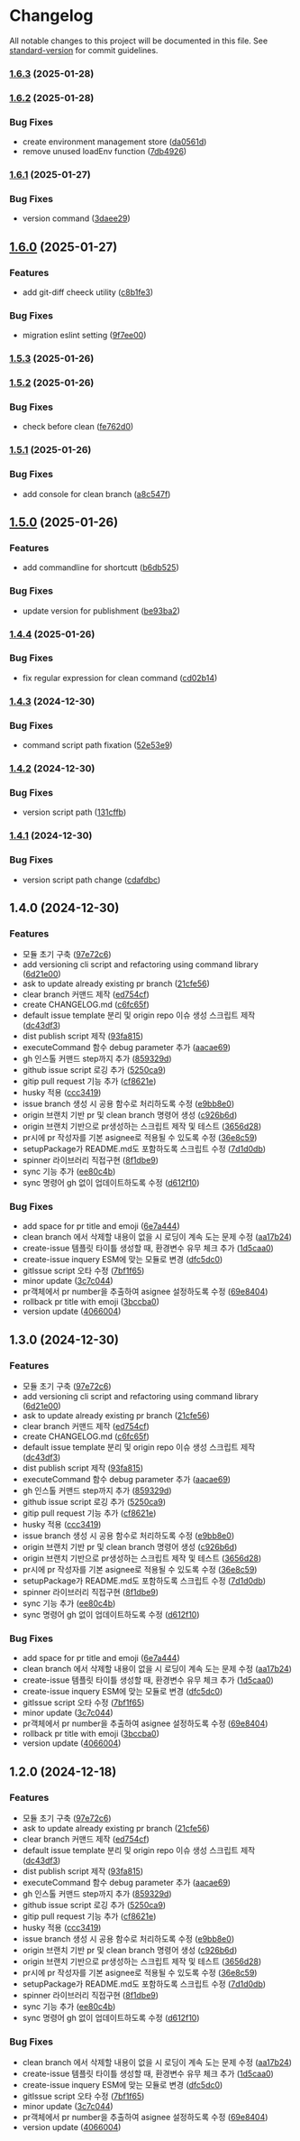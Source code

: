 # Changelog

All notable changes to this project will be documented in this file. See [standard-version](https://github.com/conventional-changelog/standard-version) for commit guidelines.

### [1.6.3](https://github.com/chltjdrhd777/gitip/compare/v1.6.2...v1.6.3) (2025-01-28)

### [1.6.2](https://github.com/chltjdrhd777/gitip/compare/v1.6.1...v1.6.2) (2025-01-28)


### Bug Fixes

* create environment management store ([da0561d](https://github.com/chltjdrhd777/gitip/commit/da0561d16f8be31eb28860baa0643ab3fd25c438))
* remove unused loadEnv function ([7db4926](https://github.com/chltjdrhd777/gitip/commit/7db4926fe74f9965ac9e03d50eacee9be8b57f37))

### [1.6.1](https://github.com/chltjdrhd777/gitip/compare/v1.6.0...v1.6.1) (2025-01-27)


### Bug Fixes

* version command ([3daee29](https://github.com/chltjdrhd777/gitip/commit/3daee29f80bd1352548a4d3bbf13cf88906d7803))

## [1.6.0](https://github.com/chltjdrhd777/gitip/compare/v1.5.3...v1.6.0) (2025-01-27)


### Features

* add git-diff cheeck utility ([c8b1fe3](https://github.com/chltjdrhd777/gitip/commit/c8b1fe30396f338f37631c125aaa76d3fb0c847c))


### Bug Fixes

* migration eslint setting ([9f7ee00](https://github.com/chltjdrhd777/gitip/commit/9f7ee00ec7614271d8f2bd92a33488530d940e00))

### [1.5.3](https://github.com/chltjdrhd777/gitip/compare/v1.5.2...v1.5.3) (2025-01-26)

### [1.5.2](https://github.com/chltjdrhd777/gitip/compare/v1.5.1...v1.5.2) (2025-01-26)


### Bug Fixes

* check before clean ([fe762d0](https://github.com/chltjdrhd777/gitip/commit/fe762d08f325951cc4996a4b08f59bcf7d815b3a))

### [1.5.1](https://github.com/chltjdrhd777/gitip/compare/v1.5.0...v1.5.1) (2025-01-26)


### Bug Fixes

* add console for clean branch ([a8c547f](https://github.com/chltjdrhd777/gitip/commit/a8c547ff40412c77913f83ddd5c8086035701b4c))

## [1.5.0](https://github.com/chltjdrhd777/gitip/compare/v1.4.4...v1.5.0) (2025-01-26)


### Features

* add commandline for shortcutt ([b6db525](https://github.com/chltjdrhd777/gitip/commit/b6db5259af4352809a1dae1577b291ece2f947c9))


### Bug Fixes

* update version for publishment ([be93ba2](https://github.com/chltjdrhd777/gitip/commit/be93ba285a789488f4b2196058bdefde7aec51ff))

### [1.4.4](https://github.com/chltjdrhd777/gitip/compare/v1.4.3...v1.4.4) (2025-01-26)


### Bug Fixes

* fix regular expression for clean command ([cd02b14](https://github.com/chltjdrhd777/gitip/commit/cd02b146d962eee207e3b2a2c2f5f0d8fccd7a85))

### [1.4.3](https://github.com/chltjdrhd777/gitip/compare/v1.4.2...v1.4.3) (2024-12-30)


### Bug Fixes

* command script path fixation ([52e53e9](https://github.com/chltjdrhd777/gitip/commit/52e53e9c2fc3eebd6ebc43e1569fb19604af46d4))

### [1.4.2](https://github.com/chltjdrhd777/gitip/compare/v1.4.1...v1.4.2) (2024-12-30)


### Bug Fixes

* version script path ([131cffb](https://github.com/chltjdrhd777/gitip/commit/131cffbcf9b8d15850b846154049ab9f308706d7))

### [1.4.1](https://github.com/chltjdrhd777/gitip/compare/v1.4.0...v1.4.1) (2024-12-30)


### Bug Fixes

* version script path change ([cdafdbc](https://github.com/chltjdrhd777/gitip/commit/cdafdbc83396504a550fe82867283b2e264e83b4))

## 1.4.0 (2024-12-30)


### Features

* 모듈 초기 구축 ([97e72c6](https://github.com/chltjdrhd777/gitip/commit/97e72c6fbf4b2249aa5dea2653fd631cd1b82430))
* add versioning cli script and refactoring using command library ([6d21e00](https://github.com/chltjdrhd777/gitip/commit/6d21e0086414e71ede99b38531158d205622a51f))
* ask to update already existing pr branch ([21cfe56](https://github.com/chltjdrhd777/gitip/commit/21cfe567ac368ab7e5980d5ce9bd5094f978a5b8))
* clear branch 커맨드 제작 ([ed754cf](https://github.com/chltjdrhd777/gitip/commit/ed754cf6b62006656353452d21b09574e4f202ce))
* create CHANGELOG.md ([c6fc65f](https://github.com/chltjdrhd777/gitip/commit/c6fc65f23b6ab2e4a5ced3c5d2d8e51095312de1))
* default issue template 분리 및 origin repo 이슈 생성 스크립트 제작 ([dc43df3](https://github.com/chltjdrhd777/gitip/commit/dc43df3e5d3383422cf2ee85a8f895c7a72f9d42))
* dist publish script 제작 ([93fa815](https://github.com/chltjdrhd777/gitip/commit/93fa8151c1fe29e241b29bdc880a2b76c3ecb6a8))
* executeCommand 함수 debug parameter 추가 ([aacae69](https://github.com/chltjdrhd777/gitip/commit/aacae697de550a6a756dcc1622c033717dc1b67a))
* gh 인스톨 커맨드 step까지 추가 ([859329d](https://github.com/chltjdrhd777/gitip/commit/859329d7dec345a4c32e5f028d143358814aab46))
* github issue script 로깅 추가 ([5250ca9](https://github.com/chltjdrhd777/gitip/commit/5250ca93b547068216ff68e1b9a9a83cfaddf17d))
* gitip pull request 기능 추가 ([cf8621e](https://github.com/chltjdrhd777/gitip/commit/cf8621e249f8caf3703e4cd0de7d5094108a5564))
* husky 적용 ([ccc3419](https://github.com/chltjdrhd777/gitip/commit/ccc341944cd89ff1e281ed4b350e6e11ab95d9e8))
* issue branch 생성 시 공용 함수로 처리하도록 수정 ([e9bb8e0](https://github.com/chltjdrhd777/gitip/commit/e9bb8e00f39fbc10787cb5eaa3f29eadfcf6163e))
* origin 브랜치 기반 pr 및 clean branch 명령어 생성 ([c926b6d](https://github.com/chltjdrhd777/gitip/commit/c926b6dea2768e1011cc8c96a14f2256c7d11e6a))
* origin 브랜치 기반으로 pr생성하는 스크립트 제작 및 테스트 ([3656d28](https://github.com/chltjdrhd777/gitip/commit/3656d28d3019d3c53731e5d309e2b7d5271befa1))
* pr시에 pr 작성자를 기본 asignee로 적용될 수 있도록 수정 ([36e8c59](https://github.com/chltjdrhd777/gitip/commit/36e8c590016c663d0bda62ffbdd0fb870ea5a06b))
* setupPackage가 README.md도 포함하도록 스크립트 수정 ([7d1d0db](https://github.com/chltjdrhd777/gitip/commit/7d1d0db6aae99998fbb1027d0db45126c229b20f))
* spinner 라이브러리 직접구현 ([8f1dbe9](https://github.com/chltjdrhd777/gitip/commit/8f1dbe92cb15feea913455da9370b21ddc7add92))
* sync 기능 추가 ([ee80c4b](https://github.com/chltjdrhd777/gitip/commit/ee80c4b6f6ed2c8ac64597e2bbb636a5fecb1016))
* sync 명령어 gh 없이 업데이트하도록 수정 ([d612f10](https://github.com/chltjdrhd777/gitip/commit/d612f103359ebded9b1fe8fe431538520f189f8c))


### Bug Fixes

* add space for pr title and emoji ([6e7a444](https://github.com/chltjdrhd777/gitip/commit/6e7a4449eb156dcb78c2bfe3e8f573e350e8905c))
* clean branch 에서 삭제할 내용이 없을 시 로딩이 계속 도는 문제 수정 ([aa17b24](https://github.com/chltjdrhd777/gitip/commit/aa17b2477bbd7e89272fe6c06e2f0fc09a2f1f91))
* create-issue 템플릿 타이틀 생성할 때, 환경변수 유무 체크 추가 ([1d5caa0](https://github.com/chltjdrhd777/gitip/commit/1d5caa0efb628512ad2328c2208fecaf2323b6b2))
* create-issue inquery ESM에 맞는 모듈로 변경 ([dfc5dc0](https://github.com/chltjdrhd777/gitip/commit/dfc5dc0db39fdce40ce06288a6717ec3bb4b804a))
* gitIssue script 오타 수정 ([7bf1f65](https://github.com/chltjdrhd777/gitip/commit/7bf1f65aae180537e08420f87bed0f3b1baa1938))
* minor update ([3c7c044](https://github.com/chltjdrhd777/gitip/commit/3c7c044bada37aa64fd2c92e88986a044659f11c))
* pr객체에서 pr number을 추출하여 asignee 설정하도록 수정 ([69e8404](https://github.com/chltjdrhd777/gitip/commit/69e8404512485817b29dc052f5ee35146dfd5b27))
* rollback pr title with emoji ([3bccba0](https://github.com/chltjdrhd777/gitip/commit/3bccba09b38557756088f2ba4fae211dfd878c9b))
* version update ([4066004](https://github.com/chltjdrhd777/gitip/commit/4066004431de81450b3ff9409441771481276cf0))

## 1.3.0 (2024-12-30)


### Features

* 모듈 초기 구축 ([97e72c6](https://github.com/chltjdrhd777/gitip/commit/97e72c6fbf4b2249aa5dea2653fd631cd1b82430))
* add versioning cli script and refactoring using command library ([6d21e00](https://github.com/chltjdrhd777/gitip/commit/6d21e0086414e71ede99b38531158d205622a51f))
* ask to update already existing pr branch ([21cfe56](https://github.com/chltjdrhd777/gitip/commit/21cfe567ac368ab7e5980d5ce9bd5094f978a5b8))
* clear branch 커맨드 제작 ([ed754cf](https://github.com/chltjdrhd777/gitip/commit/ed754cf6b62006656353452d21b09574e4f202ce))
* create CHANGELOG.md ([c6fc65f](https://github.com/chltjdrhd777/gitip/commit/c6fc65f23b6ab2e4a5ced3c5d2d8e51095312de1))
* default issue template 분리 및 origin repo 이슈 생성 스크립트 제작 ([dc43df3](https://github.com/chltjdrhd777/gitip/commit/dc43df3e5d3383422cf2ee85a8f895c7a72f9d42))
* dist publish script 제작 ([93fa815](https://github.com/chltjdrhd777/gitip/commit/93fa8151c1fe29e241b29bdc880a2b76c3ecb6a8))
* executeCommand 함수 debug parameter 추가 ([aacae69](https://github.com/chltjdrhd777/gitip/commit/aacae697de550a6a756dcc1622c033717dc1b67a))
* gh 인스톨 커맨드 step까지 추가 ([859329d](https://github.com/chltjdrhd777/gitip/commit/859329d7dec345a4c32e5f028d143358814aab46))
* github issue script 로깅 추가 ([5250ca9](https://github.com/chltjdrhd777/gitip/commit/5250ca93b547068216ff68e1b9a9a83cfaddf17d))
* gitip pull request 기능 추가 ([cf8621e](https://github.com/chltjdrhd777/gitip/commit/cf8621e249f8caf3703e4cd0de7d5094108a5564))
* husky 적용 ([ccc3419](https://github.com/chltjdrhd777/gitip/commit/ccc341944cd89ff1e281ed4b350e6e11ab95d9e8))
* issue branch 생성 시 공용 함수로 처리하도록 수정 ([e9bb8e0](https://github.com/chltjdrhd777/gitip/commit/e9bb8e00f39fbc10787cb5eaa3f29eadfcf6163e))
* origin 브랜치 기반 pr 및 clean branch 명령어 생성 ([c926b6d](https://github.com/chltjdrhd777/gitip/commit/c926b6dea2768e1011cc8c96a14f2256c7d11e6a))
* origin 브랜치 기반으로 pr생성하는 스크립트 제작 및 테스트 ([3656d28](https://github.com/chltjdrhd777/gitip/commit/3656d28d3019d3c53731e5d309e2b7d5271befa1))
* pr시에 pr 작성자를 기본 asignee로 적용될 수 있도록 수정 ([36e8c59](https://github.com/chltjdrhd777/gitip/commit/36e8c590016c663d0bda62ffbdd0fb870ea5a06b))
* setupPackage가 README.md도 포함하도록 스크립트 수정 ([7d1d0db](https://github.com/chltjdrhd777/gitip/commit/7d1d0db6aae99998fbb1027d0db45126c229b20f))
* spinner 라이브러리 직접구현 ([8f1dbe9](https://github.com/chltjdrhd777/gitip/commit/8f1dbe92cb15feea913455da9370b21ddc7add92))
* sync 기능 추가 ([ee80c4b](https://github.com/chltjdrhd777/gitip/commit/ee80c4b6f6ed2c8ac64597e2bbb636a5fecb1016))
* sync 명령어 gh 없이 업데이트하도록 수정 ([d612f10](https://github.com/chltjdrhd777/gitip/commit/d612f103359ebded9b1fe8fe431538520f189f8c))


### Bug Fixes

* add space for pr title and emoji ([6e7a444](https://github.com/chltjdrhd777/gitip/commit/6e7a4449eb156dcb78c2bfe3e8f573e350e8905c))
* clean branch 에서 삭제할 내용이 없을 시 로딩이 계속 도는 문제 수정 ([aa17b24](https://github.com/chltjdrhd777/gitip/commit/aa17b2477bbd7e89272fe6c06e2f0fc09a2f1f91))
* create-issue 템플릿 타이틀 생성할 때, 환경변수 유무 체크 추가 ([1d5caa0](https://github.com/chltjdrhd777/gitip/commit/1d5caa0efb628512ad2328c2208fecaf2323b6b2))
* create-issue inquery ESM에 맞는 모듈로 변경 ([dfc5dc0](https://github.com/chltjdrhd777/gitip/commit/dfc5dc0db39fdce40ce06288a6717ec3bb4b804a))
* gitIssue script 오타 수정 ([7bf1f65](https://github.com/chltjdrhd777/gitip/commit/7bf1f65aae180537e08420f87bed0f3b1baa1938))
* minor update ([3c7c044](https://github.com/chltjdrhd777/gitip/commit/3c7c044bada37aa64fd2c92e88986a044659f11c))
* pr객체에서 pr number을 추출하여 asignee 설정하도록 수정 ([69e8404](https://github.com/chltjdrhd777/gitip/commit/69e8404512485817b29dc052f5ee35146dfd5b27))
* rollback pr title with emoji ([3bccba0](https://github.com/chltjdrhd777/gitip/commit/3bccba09b38557756088f2ba4fae211dfd878c9b))
* version update ([4066004](https://github.com/chltjdrhd777/gitip/commit/4066004431de81450b3ff9409441771481276cf0))

## 1.2.0 (2024-12-18)


### Features

* 모듈 초기 구축 ([97e72c6](https://github.com/chltjdrhd777/gitip/commit/97e72c6fbf4b2249aa5dea2653fd631cd1b82430))
* ask to update already existing pr branch ([21cfe56](https://github.com/chltjdrhd777/gitip/commit/21cfe567ac368ab7e5980d5ce9bd5094f978a5b8))
* clear branch 커맨드 제작 ([ed754cf](https://github.com/chltjdrhd777/gitip/commit/ed754cf6b62006656353452d21b09574e4f202ce))
* default issue template 분리 및 origin repo 이슈 생성 스크립트 제작 ([dc43df3](https://github.com/chltjdrhd777/gitip/commit/dc43df3e5d3383422cf2ee85a8f895c7a72f9d42))
* dist publish script 제작 ([93fa815](https://github.com/chltjdrhd777/gitip/commit/93fa8151c1fe29e241b29bdc880a2b76c3ecb6a8))
* executeCommand 함수 debug parameter 추가 ([aacae69](https://github.com/chltjdrhd777/gitip/commit/aacae697de550a6a756dcc1622c033717dc1b67a))
* gh 인스톨 커맨드 step까지 추가 ([859329d](https://github.com/chltjdrhd777/gitip/commit/859329d7dec345a4c32e5f028d143358814aab46))
* github issue script 로깅 추가 ([5250ca9](https://github.com/chltjdrhd777/gitip/commit/5250ca93b547068216ff68e1b9a9a83cfaddf17d))
* gitip pull request 기능 추가 ([cf8621e](https://github.com/chltjdrhd777/gitip/commit/cf8621e249f8caf3703e4cd0de7d5094108a5564))
* husky 적용 ([ccc3419](https://github.com/chltjdrhd777/gitip/commit/ccc341944cd89ff1e281ed4b350e6e11ab95d9e8))
* issue branch 생성 시 공용 함수로 처리하도록 수정 ([e9bb8e0](https://github.com/chltjdrhd777/gitip/commit/e9bb8e00f39fbc10787cb5eaa3f29eadfcf6163e))
* origin 브랜치 기반 pr 및 clean branch 명령어 생성 ([c926b6d](https://github.com/chltjdrhd777/gitip/commit/c926b6dea2768e1011cc8c96a14f2256c7d11e6a))
* origin 브랜치 기반으로 pr생성하는 스크립트 제작 및 테스트 ([3656d28](https://github.com/chltjdrhd777/gitip/commit/3656d28d3019d3c53731e5d309e2b7d5271befa1))
* pr시에 pr 작성자를 기본 asignee로 적용될 수 있도록 수정 ([36e8c59](https://github.com/chltjdrhd777/gitip/commit/36e8c590016c663d0bda62ffbdd0fb870ea5a06b))
* setupPackage가 README.md도 포함하도록 스크립트 수정 ([7d1d0db](https://github.com/chltjdrhd777/gitip/commit/7d1d0db6aae99998fbb1027d0db45126c229b20f))
* spinner 라이브러리 직접구현 ([8f1dbe9](https://github.com/chltjdrhd777/gitip/commit/8f1dbe92cb15feea913455da9370b21ddc7add92))
* sync 기능 추가 ([ee80c4b](https://github.com/chltjdrhd777/gitip/commit/ee80c4b6f6ed2c8ac64597e2bbb636a5fecb1016))
* sync 명령어 gh 없이 업데이트하도록 수정 ([d612f10](https://github.com/chltjdrhd777/gitip/commit/d612f103359ebded9b1fe8fe431538520f189f8c))


### Bug Fixes

* clean branch 에서 삭제할 내용이 없을 시 로딩이 계속 도는 문제 수정 ([aa17b24](https://github.com/chltjdrhd777/gitip/commit/aa17b2477bbd7e89272fe6c06e2f0fc09a2f1f91))
* create-issue 템플릿 타이틀 생성할 때, 환경변수 유무 체크 추가 ([1d5caa0](https://github.com/chltjdrhd777/gitip/commit/1d5caa0efb628512ad2328c2208fecaf2323b6b2))
* create-issue inquery ESM에 맞는 모듈로 변경 ([dfc5dc0](https://github.com/chltjdrhd777/gitip/commit/dfc5dc0db39fdce40ce06288a6717ec3bb4b804a))
* gitIssue script 오타 수정 ([7bf1f65](https://github.com/chltjdrhd777/gitip/commit/7bf1f65aae180537e08420f87bed0f3b1baa1938))
* minor update ([3c7c044](https://github.com/chltjdrhd777/gitip/commit/3c7c044bada37aa64fd2c92e88986a044659f11c))
* pr객체에서 pr number을 추출하여 asignee 설정하도록 수정 ([69e8404](https://github.com/chltjdrhd777/gitip/commit/69e8404512485817b29dc052f5ee35146dfd5b27))
* version update ([4066004](https://github.com/chltjdrhd777/gitip/commit/4066004431de81450b3ff9409441771481276cf0))
